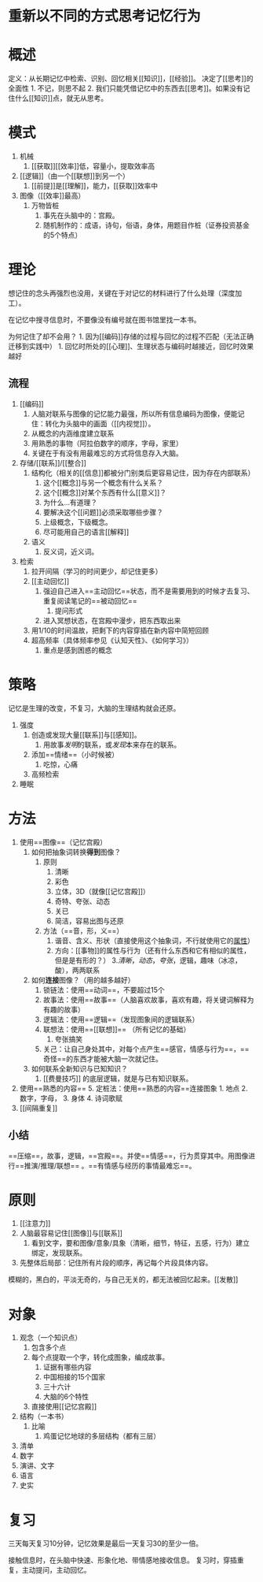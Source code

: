 # 重新以不同的方式思考记忆行为
# 概述
定义：从长期记忆中检索、识别、回忆相关[[知识]]，[[经验]]。
决定了[[思考]]的全面性
	1. 不记，则思不起
	2. 我们只能凭借记忆中的东西去[[思考]]。如果没有记住什么[[知识]]点，就无从思考。
# 模式
1. 机械
	1. [[获取]][[效率]]低，容量小，提取效率高
2. [[逻辑]]（由一个[[联想]]到另一个）
	1. [[前提]]是[[理解]]，能力，[[获取]]效率中
3. 图像（[[效率]]最高）
	1. 万物皆桩
		1. 事先在头脑中的：宫殿。
		2. 随机制作的：成语，诗句，俗语，身体，用题目作桩（证券投资基金的5个特点）

# 理论
想记住的念头再强烈也没用，关键在于对记忆的材料进行了什么处理（深度加工）。

在记忆中搜寻信息时，不要像没有编号就在图书馆里找一本书。

为何记住了却不会用？
	1. 因为[[编码]]存储的过程与回忆的过程不匹配（无法正确迁移到实践中）
		1. 回忆时所处的[[心理]]、生理状态与编码时越接近，回忆时效果越好
## 流程
1. [[编码]] 
	1. 人脑对联系与图像的记忆能力最强，所以所有信息编码为图像，便能记住：转化为头脑中的画面（[[内视觉]]）。
	2. 从概念的内涵维度建立联系
	3. 用熟悉的事物（阿拉伯数字的顺序，字母，家里）
	4. 关键在于有没有用最难忘的方式将信息存入大脑。
2. 存储/[[联系]]/[[整合]] 
	1.  结构化（相关的[[信息]]都被分门别类后更容易记住，因为存在内部联系）
		1. 这个[[概念]]与另一个概念有什么关系？
		2. 这个[[概念]]对某个东西有什么[[意义]]？
		3. 为什么...有道理？
		4. 要解决这个[[问题]]必须采取哪些步骤？
		5. 上级概念，下级概念。
		6. 尽可能用自己的语言[[解释]]
	2. 语义
		1. 反义词，近义词。
3. 检索
	1. 拉开间隔（学习的时间更少，却记住更多）
	2. [[主动回忆]] 
		1. 强迫自己进入==主动回忆==状态，而不是需要用到的时候才去复习、重复阅读笔记的==被动回忆==
			1. 提问形式
		2. 进入冥想状态，在宫殿中漫步，把东西取出来
	3. 用1/10的时间温故，把剩下的内容穿插在新内容中简短回顾
	4. 超高频率（具体频率参见《认知天性》、《如何学习》）
		1. 重点是感到困惑的概念
# 策略
记忆是生理的改变，不复习，大脑的生理结构就会还原。
1. 强度
	1. 创造或发现大量[[联系]]与[[感知]]。
		1. 用故事*发明*的联系，或*发现*本来存在的联系。
	2. 添加==情绪==（小时候被）
		1. 吃惊，心痛
	3. 高频检索
2. 睡眠
# 方法
1. 使用==图像==（记忆宫殿）
	1. 如何把抽象词转换**得到**图像？
		1. 原则
			1. 清晰
			2. 彩色
			3. 立体，3D（就像[[记忆宫殿]]）
			4. 奇特、夸张、动态
			5. 关已
			6. 简洁，容易出图与还原
		2. 方法（==音，形，义==）
			1. 谐音、含义、形状（直接使用这个抽象词，不行就使用它的<u>属性</u>）
			2. 方向：[[事物]]的属性与行为（还有什么东西和它有相似的属性，但是是有形的？）
			3.*清晰*，*动态*，*夸张*，逻辑，趣味（冰凉，酸），两两联系
	2. 如何**连接**图像？（用的越多越好）
		1. 锁链法：使用==动词==，不要超过15个
		2. 故事法：使用==故事==（人脑喜欢故事，喜欢有趣，将关键词解释为有趣的故事）
		3. 逻辑法：使用==逻辑==（发现图象间的逻辑联系）
		4. 联想法：使用==[[联想]]== （所有记忆的基础）
			1. 夸张搞笑
		5. 关己：让自己身处其中，对每个点产生==感官，情感与行为==，==奇怪==的东西才能被大脑一次就记住。
	3. 如何联系全新知识与已知知识？
		1. [[费曼技巧]] 的底层逻辑，就是与已有知识联系。
1. 使用==熟悉的内容== 
	5. 定桩法：使用==熟悉的内容==连接图象
		1. 地点
		2. 数字，字母，
		3. 身体
		4. 诗词歌赋
2. [[间隔重复]] 
## 小结
==压缩==，故事，逻辑，==宫殿==。并使==情感==，行为贯穿其中。用图像进行==推演/推理/联想== 。==有情感与经历的事情最难忘==。
# 原则
1. [[注意力]] 
2. 人脑最容易记住[[图像]]与[[联系]] 
	1. 看到文字，要和图像/意象/具象（清晰，细节，特征，五感，行为）建立绑定，发现联系。
3. 先整体后局部：记住所有片段的顺序，再记每个片段具体内容。

模糊的，黑白的，平淡无奇的，与自己无关的，都无法被回忆起来。[[发散]] 

# 对象
1. 观念（一个知识点）
	1. 包含多个点
	2. 每个点提取一个字，转化成图象，编成故事。
		1. 证据有哪些内容
		2. 中国相接的15个国家
		3. 三十六计
		4. 大脑的6个特性
	3. 直接使用[[记忆宫殿]] 
2. 结构（一本书）
	1. 比喻
		1. 鸡蛋记忆地球的多层结构（都有三层）
3. 清单
4. 数字
5. 演讲、文字
6. 语言
7. 史实
# 复习
三天每天复习10分钟，记忆效果是最后一天复习30的至少一倍。

接触信息时，在头脑中快速、形象化地、带情感地接收信息。
复习时，穿插重复，主动提问，主动回忆。



[^1]: 一直在努力的效率其实很低，高频率的努力才高效。
